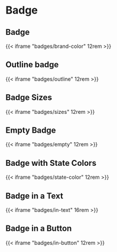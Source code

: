 # Badge


## Badge

{{< iframe "badges/brand-color" 12rem >}}

## Outline badge

{{< iframe "badges/outline" 12rem >}}


## Badge Sizes

{{< iframe "badges/sizes" 12rem >}}

## Empty Badge

{{< iframe "badges/empty" 12rem >}}

## Badge with State Colors

{{< iframe "badges/state-color" 12rem >}}

## Badge in a Text

{{< iframe "badges/in-text" 16rem >}}

## Badge in a Button

{{< iframe "badges/in-button" 12rem >}}

